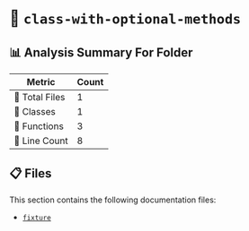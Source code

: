 # 📁 `class-with-optional-methods`

## 📊 Analysis Summary For Folder

| Metric | Count |
|--------|-------|
| 📁 Total Files | 1 |
| 🧱 Classes | 1 |
| 🔧 Functions | 3 |
| 🔢 Line Count | 8 |


## 📋 Files

This section contains the following documentation files:

- [`fixture`](./fixture.md)